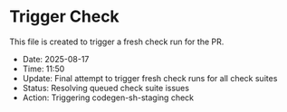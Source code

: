 # Trigger Check

This file is created to trigger a fresh check run for the PR.

- Date: 2025-08-17
- Time: 11:50
- Update: Final attempt to trigger fresh check runs for all check suites
- Status: Resolving queued check suite issues
- Action: Triggering codegen-sh-staging check

